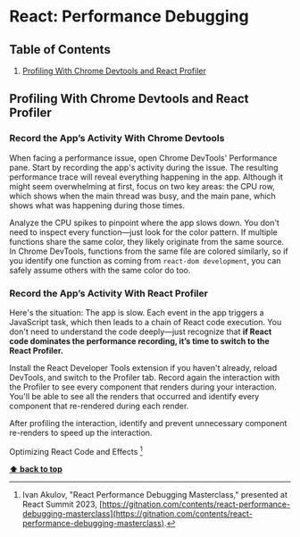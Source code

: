 # React: Performance Debugging

## Table of Contents

1. [Profiling With Chrome Devtools and React Profiler](#profiling-with-chrome-devtools-and-react-profiler)

## Profiling With Chrome Devtools and React Profiler

### Record the App’s Activity With Chrome Devtools

When facing a performance issue, open Chrome DevTools' Performance pane. Start by recording the app's activity during the issue. The resulting performance trace will reveal everything happening in the app. Although it might seem overwhelming at first, focus on two key areas: the CPU row, which shows when the main thread was busy, and the main pane, which shows what was happening during those times.

Analyze the CPU spikes to pinpoint where the app slows down. You don't need to inspect every function—just look for the color pattern. If multiple functions share the same color, they likely originate from the same source. In Chrome DevTools, functions from the same file are colored similarly, so if you identify one function as coming from `react-dom development`, you can safely assume others with the same color do too.

### Record the App’s Activity With React Profiler

Here's the situation: The app is slow. Each event in the app triggers a JavaScript task, which then leads to a chain of React code execution. You don't need to understand the code deeply—just recognize that **if React code dominates the performance recording, it’s time to switch to the React Profiler.**

Install the React Developer Tools extension if you haven't already, reload DevTools, and switch to the Profiler tab. Record again the interaction with the Profiler to see every component that renders during your interaction. You'll be able to see all the renders that occurred and identify every component that re-rendered during each render.

After profiling the interaction, identify and prevent unnecessary component re-renders to speed up the interaction.

Optimizing React Code and Effects [^1]

**[⬆ back to top](#table-of-contents)**

[^1]: Ivan Akulov, "React Performance Debugging Masterclass," presented at React Summit 2023, [https://gitnation.com/contents/react-performance-debugging-masterclass](https://gitnation.com/contents/react-performance-debugging-masterclass).
